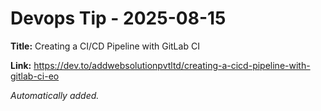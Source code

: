# Devops Tip - 2025-08-15

**Title:** Creating a CI/CD Pipeline with GitLab CI

**Link:** https://dev.to/addwebsolutionpvtltd/creating-a-cicd-pipeline-with-gitlab-ci-eo

_Automatically added._
